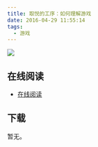 ```yaml
---
title: 取悦的工序：如何理解游戏
date: 2016-04-29 11:55:14
tags:
  - 游戏
---
```


![](https://img3.doubanio.com/view/ark_article_cover/retina/public/4972883.jpg?v=1406277196.0)

<!--more-->

## 在线阅读 ##

+ [在线阅读](https://read.douban.com/ebook/4972883/)

## 下载 ##

暂无。
